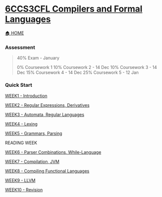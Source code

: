 # [6CCS3CFL Compilers and Formal Languages](https://keats.kcl.ac.uk/course/view.php?id=119928)
[🏠 HOME](README.md)

### Assessment 
> 40% Exam - January
> 
> 0% Coursework 1
> 10% Coursework 2 - 14 Dec
> 10% Coursework 3 - 14 Dec
> 15% Coursework 4 - 14 Dec
> 25% Coursework 5 - 12 Jan
> 

### Quick Start
[WEEK1 - Introduction](year3/6ccs3cfl/w1.md)

[WEEK2 - Regular Expressions, Derivatives](year3/6ccs3cfl/w2.md)

[WEEK3 - Automata, Regular Languages](year3/6ccs3cfl/w3.md)

[WEEK4 - Lexing](year3/6ccs3cfl/w4.md)

[WEEK5 - Grammars, Parsing](year3/6ccs3cfl/w5.md)

READING WEEK

[WEEK6 - Parser Combinations, While-Language](year3/6ccs3cfl/w6.md)

[WEEK7 - Compilation, JVM](year3/6ccs3cfl/w7.md)

[WEEK8 - Compiling Functional Languages](year3/6ccs3cfl/w8.md)

[WEEK9 - LLVM](year3/6ccs3cfl/w9.md)

[WEEK10 - Revision](year3/6ccs3cfl/w10.md)
